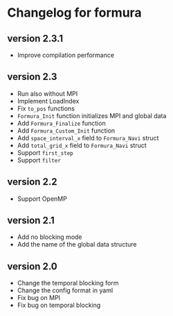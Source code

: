 # Changelog for formura
## version 2.3.1

- Improve compilation performance

## version 2.3

- Run also without MPI
- Implement LoadIndex
- Fix `to_pos` functions
- `Formura_Init` function initializes MPI and global data
- Add `Formura_Finalize` function
- Add `Formura_Custom_Init` function
- Add `space_interval_x` field to `Formura_Navi` struct
- Add `total_grid_x` field to `Formura_Navi` struct
- Support `first_step`
- Support `filter`

## version 2.2

- Support OpenMP

## version 2.1

- Add no blocking mode
- Add the name of the global data structure

## version 2.0

- Change the temporal blocking form
- Change the config format in yaml
- Fix bug on MPI
- Fix bug on temporal blocking
